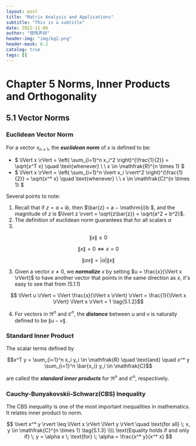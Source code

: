```yaml
---
layout: post
title: "Matrix Analysis and Applications"
subtitle: "This is a subtitle"
date: 2022-11-06
author: "夜雨声烦"
header-img: "img/bg2.png"
header-mask: 0.2
catalog: true
tags: []
---
```


# Chapter 5 Norms, Inner Products and Orthogonality

## 5.1 Vector Norms

### Euclidean Vector Norm

For a vector $x_{n \times 1}$, the ***euclidean norm*** of $x$ is defined to be:

* $ \lVert x \rVert = \left( \sum_{i=1}^n x_i^2 \right)^{\frac{1}{2}} = \sqrt{x^T x} \quad      \text{whenever} \\ \\  x \in \mathfrak{R}^{n \times 1} $
* $ \lVert x \rVert = \left( \sum_{i=1}^n \lvert x_i \rvert^2 \right)^{\frac{1}{2}} = \sqrt{x^* x} \quad \text{whenever} \\ \\  x \in \mathfrak{C}^{n \times 1} $

Several points to note:

1. Recall that if $z = a + \mathrm{i}b$, then $\bar{z} = a − \mathrm{i}b $, and the magnitude of $z$ is $\lvert z \rvert = \sqrt{z\bar{z}} = \sqrt{a^2 + b^2}$.
2. The definition of euclidean norm guarantees that for all scalars $\alpha$
3. 
$$ \lVert x \rVert \geq 0 $$

$$ \lVert x \rVert = 0 \Longleftrightarrow x = 0 $$

$$ \lVert \alpha x \rVert = \lvert \alpha \rvert \lVert x \rVert \tag{5.1.1}$$
      
3. Given a vector $x \neq 0$, we ***normalize*** $x$ by setting $u = \frac{x}{\lVert x \rVert}$ to have another vector that points in the same direction as $x$, it's easy to see that from (5.1.1)

$$ \lVert u \rVert = \lVert \frac{x}{\lVert x \rVert} \rVert = \frac{1}{\lVert x \rVert} \lVert x \rVert = 1 \tag{5.1.2}$$

4. For vectors in $\mathfrak{R}^n$ and $\mathfrak{C}^n$, the ***distance*** between $u$ and $v$ is naturally defined to be $\lVert u - v \rVert$.

### Standard Inner Product

The scalar terms defined by

$$x^T y = \sum_{i=1}^n x_i y_i \in \mathfrak{R} \quad \text{and} \quad x^* y \sum_{i=1}^n \bar{x_i} y_i \in \mathfrak{C}$$

are called the ***standard inner products*** for $\mathfrak{R}^n$ and $\mathfrak{C}^n$, respectively.

### Cauchy-Bunyakovskii-Schwarz(CBS) Inequality

The CBS inequality is one of the most important inequalities in mathematics. It relates inner product to norm.

$$
\lvert x^* y \rvert \leq \lVert x \rVert \lVert y \rVert \quad \text{for all} \; x, y \in \mathfrak{C}^{n \times 1} \tag{5.1.3} \\\\
\text{Equality holds if and only if} \; y = \alpha x \; \text{for} \; \alpha = \frac{x^* y}{x^* x}
$$
